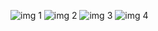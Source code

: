 ![img 1](https://raw.githubusercontent.com/najmajinow/Evansbuilders/refs/heads/main/img%201.jpg)
![img 2](https://raw.githubusercontent.com/najmajinow/Evansbuilders/refs/heads/main/img%202.jpg)
![img 3](https://raw.githubusercontent.com/najmajinow/Evansbuilders/refs/heads/main/img%203.jpg)
![img 4](https://raw.githubusercontent.com/najmajinow/Evansbuilders/refs/heads/main/img%204.jpg)
